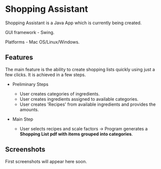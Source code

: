 # Shopping Assistant

Shopping Assistant is a Java App which is currently being created.

GUI framework - Swing.

Platforms - Mac OS/Linux/Windows.

## Features

The main feature is the ability to create shopping lists quickly using just a few clicks.
It is achieved in a few steps.
  
* Preliminary Steps
  
    * User creates categories of ingredients.
    * User creates ingredients assigned to available categories.
    * User creates 'Recipes' from available ingredients and provides the amounts.
* Main Step
    
    * User selects recipes and scale factors -> Program generates a **Shopping List pdf with items grouped into categories**.


## Screenshots

First screenshots will appear here soon.
